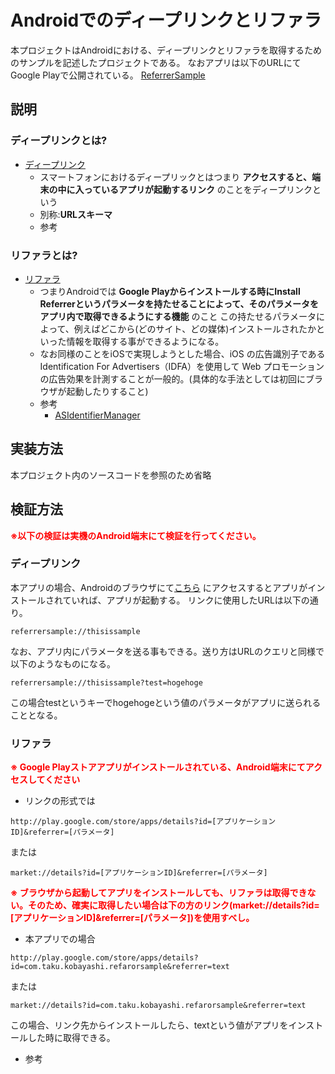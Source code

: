 # Androidでのディープリンクとリファラ

本プロジェクトはAndroidにおける、ディープリンクとリファラを取得するためのサンプルを記述したプロジェクトである。
なおアプリは以下のURLにてGoogle Playで公開されている。
[ReferrerSample](https://play.google.com/store/apps/details?id=com.taku.kobayashi.refarorsample)

## 説明

### ディープリンクとは?

* [ディープリンク](https://ja.wikipedia.org/wiki/%E3%83%87%E3%82%A3%E3%83%BC%E3%83%97%E3%83%AA%E3%83%B3%E3%82%AF)
  * スマートフォンにおけるディープリックとはつまり **アクセスすると、端末の中に入っているアプリが起動するリンク** のことをディープリンクという
  * 別称:**URLスキーマ**
  * 参考

### リファラとは?

* [リファラ](http://ja.wikipedia.org/wiki/HTTP%E3%83%AA%E3%83%95%E3%82%A1%E3%83%A9)
  * つまりAndroidでは **Google Playからインストールする時にInstall Referrerというパラメータを持たせることによって、そのパラメータをアプリ内で取得できるようにする機能** のこと
  この持たせるパラメータによって、例えばどこから(どのサイト、どの媒体)インストールされたかといった情報を取得する事ができるようになる。
  * なお同様のことをiOSで実現しようとした場合、iOS の広告識別子である Identification For Advertisers（IDFA）を使用して Web プロモーションの広告効果を計測することが一般的。(具体的な手法としては初回にブラウザが起動したりすること)
  * 参考
    * [ASIdentifierManager](https://developer.apple.com/documentation/adsupport/asidentifiermanager)

## 実装方法

本プロジェクト内のソースコードを参照のため省略

## 検証方法

<span style="color: #FF0000;">**※以下の検証は実機のAndroid端末にて検証を行ってください。**</span>

### ディープリンク

本アプリの場合、Androidのブラウザにて[こちら](referrersample://thisissample) にアクセスするとアプリがインストールされていれば、アプリが起動する。
リンクに使用したURLは以下の通り。

```
referrersample://thisissample
```

なお、アプリ内にパラメータを送る事もできる。送り方はURLのクエリと同様で以下のようなものになる。

```
referrersample://thisissample?test=hogehoge
```

この場合testというキーでhogehogeという値のパラメータがアプリに送られることとなる。

### リファラ

<span style="color: #FF0000;">**※ Google Playストアアプリがインストールされている、Android端末にてアクセスしてください**</span>

* リンクの形式では

```
http://play.google.com/store/apps/details?id=[アプリケーションID]&referrer=[パラメータ]
```

または

```
market://details?id=[アプリケーションID]&referrer=[パラメータ]
```

<span style="color: #FF0000;">**※ ブラウザから起動してアプリをインストールしても、リファラは取得できない。そのため、確実に取得したい場合は下の方のリンク(market://details?id=[アプリケーションID]&referrer=[パラメータ])を使用すべし。**</span>

* 本アプリでの場合

```
http://play.google.com/store/apps/details?id=com.taku.kobayashi.refarorsample&referrer=text
```

または

```
market://details?id=com.taku.kobayashi.refarorsample&referrer=text
```

この場合、リンク先からインストールしたら、textという値がアプリをインストールした時に取得できる。

* 参考